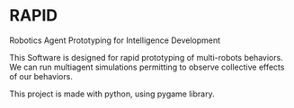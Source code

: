 # RAPID
Robotics Agent Prototyping for Intelligence Development

This Software is designed for rapid prototyping of multi-robots behaviors. We can run multiagent simulations permitting to observe collective effects of our behaviors.

This project is made with python, using pygame library.